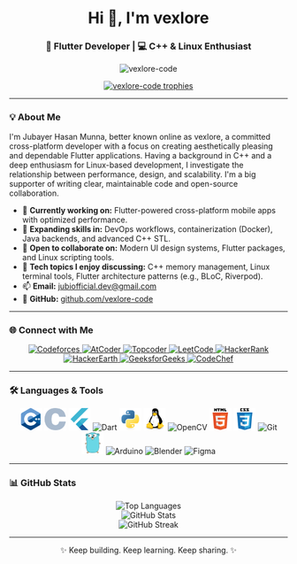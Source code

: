 <h1 align="center">Hi 👋, I'm vexlore</h1>
<h3 align="center">🚀 Flutter Developer | 💻 C++ & Linux Enthusiast</h3>

<p align="center">
  <img src="https://komarev.com/ghpvc/?username=vexlore-code&label=Profile%20views&color=0e75b6&style=flat" alt="vexlore-code" />
</p>

<p align="center">
  <a href="https://github.com/ryo-ma/github-profile-trophy">
    <img src="https://github-profile-trophy.vercel.app/?username=vexlore-code&theme=onedark&no-frame=true&margin-w=5" alt="vexlore-code trophies" />
  </a>
</p>

---

### 💡 About Me
<p>
  I'm Jubayer Hasan Munna, better known online as vexlore, a committed cross-platform developer with a focus on creating aesthetically pleasing and dependable Flutter applications. Having a background in C++ and a deep enthusiasm for Linux-based development, I investigate the relationship between performance, design, and scalability. I'm a big supporter of writing clear, maintainable code and open-source collaboration.
</p>

<ul>
  <li>🔭 <strong>Currently working on:</strong> Flutter-powered cross-platform mobile apps with optimized performance.</li>
  <li>🌱 <strong>Expanding skills in:</strong> DevOps workflows, containerization (Docker), Java backends, and advanced C++ STL.</li>
  <li>🤝 <strong>Open to collaborate on:</strong> Modern UI design systems, Flutter packages, and Linux scripting tools.</li>
  <li>💬 <strong>Tech topics I enjoy discussing:</strong> C++ memory management, Linux terminal tools, Flutter architecture patterns (e.g., BLoC, Riverpod).</li>
  <li>📫 <strong>Email:</strong> <a href="mailto:jubiofficial.dev@gmail.com">jubiofficial.dev@gmail.com</a></li>
  <li>🐙 <strong>GitHub:</strong> <a href="https://github.com/vexlore-code">github.com/vexlore-code</a></li>
</ul>

---

### 🌐 Connect with Me
<p align="center">
  <a href="https://codeforces.com/profile/vexlore" target="blank">
    <img src="https://i.imgur.com/5M5pL9o.png" alt="Codeforces" width="30" />
  </a>
  <a href="https://atcoder.jp/users/vexlore" target="blank">
    <img src="https://i.imgur.com/BYMsYew.png" alt="AtCoder" width="30" />
  </a>
  <a href="https://www.topcoder.com/members/vexlore" target="blank">
    <img src="https://i.imgur.com/FYHowTd.png" alt="Topcoder" width="30" />
  </a>
  <a href="https://www.leetcode.com/vexlore" target="blank">
    <img src="https://i.imgur.com/Cyqmzma.png" alt="LeetCode" width="30" />
  </a>
  <a href="https://www.hackerrank.com/vexlore" target="blank">
    <img src="https://i.imgur.com/e4EMPRk.png" alt="HackerRank" width="30" />
  </a>
  <a href="https://www.hackerearth.com/vexlore" target="blank">
    <img src="https://i.imgur.com/EIrXEqV.png" alt="HackerEarth" width="30" />
  </a>
  <a href="https://auth.geeksforgeeks.org/user/vexlore" target="blank">
    <img src="https://i.imgur.com/uatxg5v.png" alt="GeeksforGeeks" width="30" />
  </a>
  <a href="https://www.codechef.com/users/vexlore" target="blank">
    <img src="https://i.imgur.com/yw0pRp0.png" alt="CodeChef" width="30" />
  </a>
</p>

---

### 🛠️ Languages & Tools
<p align="center">
  <img src="https://raw.githubusercontent.com/devicons/devicon/master/icons/cplusplus/cplusplus-original.svg" width="40" alt="C++" />
  <img src="https://raw.githubusercontent.com/devicons/devicon/master/icons/c/c-original.svg" width="40" alt="C" />
  <img src="https://raw.githubusercontent.com/devicons/devicon/master/icons/flutter/flutter-original.svg" width="40" alt="Flutter" />
  <img src="https://www.vectorlogo.zone/logos/dartlang/dartlang-icon.svg" width="40" alt="Dart" />
  <img src="https://raw.githubusercontent.com/devicons/devicon/master/icons/python/python-original.svg" width="40" alt="Python" />
  <img src="https://raw.githubusercontent.com/devicons/devicon/master/icons/linux/linux-original.svg" width="40" alt="Linux" />
  <img src="https://www.vectorlogo.zone/logos/opencv/opencv-icon.svg" width="40" alt="OpenCV" />
  <img src="https://raw.githubusercontent.com/devicons/devicon/master/icons/html5/html5-original-wordmark.svg" width="40" alt="HTML5" />
  <img src="https://raw.githubusercontent.com/devicons/devicon/master/icons/css3/css3-original-wordmark.svg" width="40" alt="CSS3" />
  <img src="https://www.vectorlogo.zone/logos/git-scm/git-scm-icon.svg" width="40" alt="Git" />
  <img src="https://raw.githubusercontent.com/devicons/devicon/master/icons/go/go-original.svg" width="40" alt="Go" />
  <img src="https://cdn.worldvectorlogo.com/logos/arduino-1.svg" width="40" alt="Arduino" />
  <img src="https://download.blender.org/branding/community/blender_community_badge_white.svg" width="40" alt="Blender" />
  <img src="https://www.vectorlogo.zone/logos/figma/figma-icon.svg" width="40" alt="Figma" />
</p>

---

### 📊 GitHub Stats
<p align="center">
  <img src="https://github-readme-stats.vercel.app/api/top-langs?username=vexlore-code&show_icons=true&locale=en&layout=compact" alt="Top Languages" />
  <br/>
  <img src="https://github-readme-stats.vercel.app/api?username=vexlore-code&show_icons=true&locale=en&theme=tokyonight" alt="GitHub Stats" />
  <br/>
  <img src="https://github-readme-streak-stats.herokuapp.com/?user=vexlore-code&theme=tokyonight" alt="GitHub Streak" />
</p>

---

<p align="center">✨ Keep building. Keep learning. Keep sharing. ✨</p>
